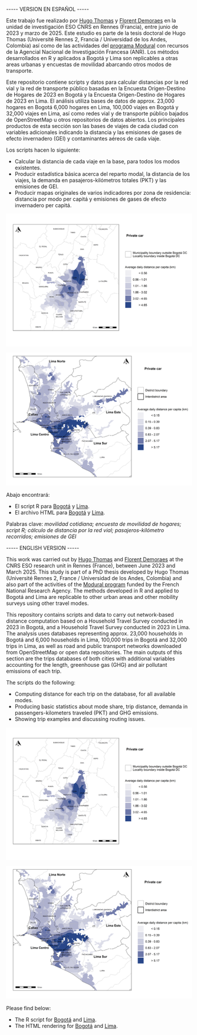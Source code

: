 ----- VERSION EN ESPAÑOL -----

Este trabajo fue realizado por [Hugo Thomas](https://perso.univ-rennes2.fr/hugo.thomas) y [Florent Demoraes](https://perso.univ-rennes2.fr/florent.demoraes) en la unidad de investigación ESO CNRS en Rennes (Francia), entre junio de 2023 y marzo de 2025. Este estudio es parte de la tesis doctoral de Hugo Thomas (Université Rennes 2, Francia / Universidad de los Andes, Colombia) así como de las actividades del [programa Modural](https://modural.hypotheses.org/le-projet-modural/el-proyecto) con recursos de la Agencial Nacional de Investigación Francesa (ANR). Los métodos desarrollados en R y aplicados a Bogotá y Lima son replicables a otras areas urbanas y encuestas de movilidad abarcando otros modos de transporte.

Este repositorio contiene scripts y datos para calcular distancias por la red vial y la red de transporte público basadas en la Encuesta Origen-Destino de Hogares de 2023 en Bogotá y la Encuesta Origen-Destino de Hogares de 2023 en Lima. El análisis utiliza bases de datos de approx. 23,000 hogares en Bogotá 6,000 hogares en Lima, 100,000 viajes en Bogotá y 32,000 viajes en Lima, así como redes vial y de transporte público bajados de OpenStreetMap u otros repositorios de datos abiertos. Los principales productos de esta sección son las bases de viajes de cada ciudad con variables adicionales indicando la distancia y las emisiones de gases de efecto invernadero (GEI) y contaminantes aéreos de cada viaje.

Los scripts hacen lo siguiente:

* Calcular la distancia de cada viaje en la base, para todos los modos existentes.
* Producir estadística básica acerca del reparto modal, la distancia de los viajes, la demanda en pasajeros-kilómetros totales (PKT) y las emisiones de GEI.
* Producir mapas originales de varios indicadores por zona de residencia: distancia por modo per capitá y emisiones de gases de efecto invernadero per capitá.

![Bogota Smoothed map car distance-1.png](https://github.com/ESO-Rennes/Network_Routing_Mapping/blob/main/Bogota%20Smoothed%20map%20car%20distance-1.png)

![Lima Smoothed map car distance-1.png](https://github.com/ESO-Rennes/Network_Routing_Mapping/blob/main/Lima%20Smoothed%20map%20car%20distance-1.png)

Abajo encontrará:
* El script R para [Bogotá](Distancias_EODH_2023_projection_reseau.Rmd) y [Lima](Distancias_ATU_2023_con_caminata_previa.Rmd).
* El archivo HTML para [Bogotá](https://htmlpreview.github.io/?https://github.com/ESO-Rennes/Distancias_Emisiones_EODH/blob/main/Distancias_EODH_2023_projection_reseau.html) y [Lima](https://htmlpreview.github.io/?https://github.com/ESO-Rennes/Distancias_Emisiones_EODH/blob/main/Distancias_ATU_2023_con_caminata_previa.html).

Palabras clave:
_movilidad cotidiana; encuesta de movilidad de hogares; script R; cálculo de distancia por la red vial; pasajeros-kilómetro recorridos; emisiones de GEI_

----- ENGLISH VERSION -----

This work was carried out by [Hugo Thomas](https://perso.univ-rennes2.fr/hugo.thomas) and [Florent Demoraes](https://perso.univ-rennes2.fr/florent.demoraes) at the CNRS ESO research unit in Rennes (France), between June 2023 and March 2025. This study is part of a PhD thesis developed by Hugo Thomas (Université Rennes 2, France / Universidad de los Andes, Colombia) and also part of the activities of the [Modural program](https://modural.hypotheses.org/le-projet) funded by the French National Research Agency. The methods developed in R and applied to Bogotá and Lima are replicable to other urban areas and other mobility surveys using other travel modes.

This repository contains scripts and data to carry out network-based distance computation based on a Household Travel Survey conducted in 2023 in Bogotá, and a Household Travel Survey conducted in 2023 in Lima. The analysis uses databases representing approx. 23,000 households in Bogotá and 6,000 households in Lima, 100,000 trips in Bogotá and 32,000 trips in Lima, as well as road and public transport networks downloaded from OpenStreetMap or open data repositories. The main outputs of this section are the trips databases of both cities with additional variables accounting for the length, greenhouse gas (GHG) and air pollutant emissions of each trip. 

The scripts do the following:

* Computing distance for each trip on the database, for all available modes.
* Producing basic statistics about mode share, trip distance, demanda in passengers-kilometers traveled (PKT) and GHG emissions.
* Showing trip examples and discussing routing issues.

![Bogota Smoothed map car distance-1.png](https://github.com/ESO-Rennes/Network_Routing_Mapping/blob/main/Bogota%20Smoothed%20map%20car%20distance-1.png)

![Lima Smoothed map car distance-1.png](https://github.com/ESO-Rennes/Network_Routing_Mapping/blob/main/Lima%20Smoothed%20map%20car%20distance-1.png)

 Please find below:
* The R script for [Bogotá](Distancias_EODH_2023_projection_reseau.Rmd) and [Lima](Distancias_ATU_2023_con_caminata_previa.Rmd).
* The HTML rendering for [Bogotá](https://htmlpreview.github.io/?https://github.com/ESO-Rennes/Distancias_Emisiones_EODH/blob/main/Distancias_EODH_2023_projection_reseau.html) and [Lima](https://htmlpreview.github.io/?https://github.com/ESO-Rennes/Distancias_Emisiones_EODH/blob/main/Distancias_ATU_2023_con_caminata_previa.html).

